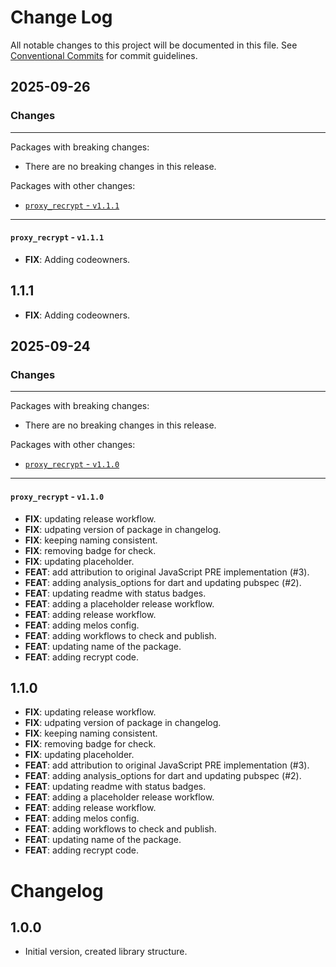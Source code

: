 # Change Log

All notable changes to this project will be documented in this file.
See [Conventional Commits](https://conventionalcommits.org) for commit guidelines.

## 2025-09-26

### Changes

---

Packages with breaking changes:

 - There are no breaking changes in this release.

Packages with other changes:

 - [`proxy_recrypt` - `v1.1.1`](#proxy_recrypt---v111)

---

#### `proxy_recrypt` - `v1.1.1`

 - **FIX**: Adding codeowners.

## 1.1.1

 - **FIX**: Adding codeowners.


## 2025-09-24

### Changes

---

Packages with breaking changes:

 - There are no breaking changes in this release.

Packages with other changes:

 - [`proxy_recrypt` - `v1.1.0`](#proxy_recrypt---v110)

---

#### `proxy_recrypt` - `v1.1.0`

 - **FIX**: updating release workflow.
 - **FIX**: udpating version of package in changelog.
 - **FIX**: keeping naming consistent.
 - **FIX**: removing badge for check.
 - **FIX**: updating placeholder.
 - **FEAT**: add attribution to original JavaScript PRE implementation (#3).
 - **FEAT**: adding analysis_options for dart and updating pubspec (#2).
 - **FEAT**: updating readme with status badges.
 - **FEAT**: adding a placeholder release workflow.
 - **FEAT**: adding release workflow.
 - **FEAT**: adding melos config.
 - **FEAT**: adding workflows to check and publish.
 - **FEAT**: updating name of the package.
 - **FEAT**: adding recrypt code.

## 1.1.0

 - **FIX**: updating release workflow.
 - **FIX**: udpating version of package in changelog.
 - **FIX**: keeping naming consistent.
 - **FIX**: removing badge for check.
 - **FIX**: updating placeholder.
 - **FEAT**: add attribution to original JavaScript PRE implementation (#3).
 - **FEAT**: adding analysis_options for dart and updating pubspec (#2).
 - **FEAT**: updating readme with status badges.
 - **FEAT**: adding a placeholder release workflow.
 - **FEAT**: adding release workflow.
 - **FEAT**: adding melos config.
 - **FEAT**: adding workflows to check and publish.
 - **FEAT**: updating name of the package.
 - **FEAT**: adding recrypt code.

# Changelog

## 1.0.0

- Initial version, created library structure.
